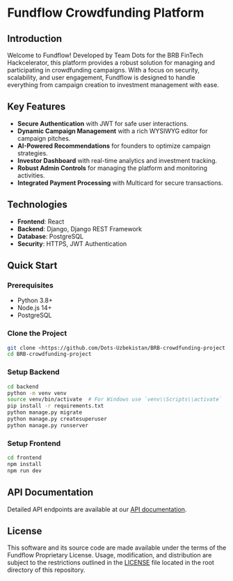 # Fundflow Crowdfunding Platform

## Introduction

Welcome to Fundflow! Developed by Team Dots for the BRB FinTech Hackcelerator, this platform provides a robust solution for managing and participating in crowdfunding campaigns. With a focus on security, scalability, and user engagement, Fundflow is designed to handle everything from campaign creation to investment management with ease.

## Key Features

- **Secure Authentication** with JWT for safe user interactions.
- **Dynamic Campaign Management** with a rich WYSIWYG editor for campaign pitches.
- **AI-Powered Recommendations** for founders to optimize campaign strategies.
- **Investor Dashboard** with real-time analytics and investment tracking.
- **Robust Admin Controls** for managing the platform and monitoring activities.
- **Integrated Payment Processing** with Multicard for secure transactions.

## Technologies

- **Frontend**: React
- **Backend**: Django, Django REST Framework
- **Database**: PostgreSQL
- **Security**: HTTPS, JWT Authentication

## Quick Start

### Prerequisites

- Python 3.8+
- Node.js 14+
- PostgreSQL

### Clone the Project

```bash
git clone <https://github.com/Dots-Uzbekistan/BRB-crowdfunding-project.git>
cd BRB-crowdfunding-project
```

### Setup Backend

```bash
cd backend
python -m venv venv
source venv/bin/activate  # For Windows use `venv\\Scripts\\activate`
pip install -r requirements.txt
python manage.py migrate
python manage.py createsuperuser
python manage.py runserver
```

### Setup Frontend

```bash
cd frontend
npm install
npm run dev
```

## API Documentation

Detailed API endpoints are available at our [API documentation](http://161.35.19.77:8001/api/docs/#/).

## License
This software and its source code are made available under the terms of the Fundflow Proprietary License. Usage, modification, and distribution are subject to the restrictions outlined in the [LICENSE](LICENSE.md) file located in the root directory of this repository.
